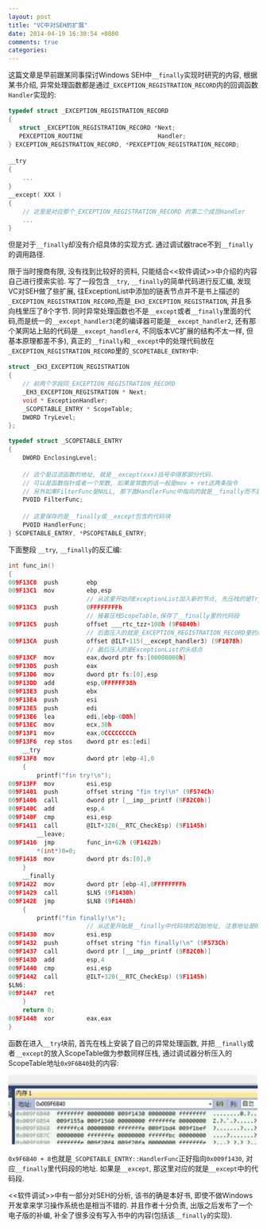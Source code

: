 ```yaml
---
layout: post
title: "VC中对SEH的扩展"
date: 2014-04-19 16:30:54 +0800
comments: true
categories: 
---
```

这篇文章是早前跟某同事探讨Windows SEH中`__finally`实现时研究的内容, 根据某书介绍, 异常处理函数都是通过`_EXCEPTION_REGISTRATION_RECORD`内的回调函数`Handler`实现的:
``` c _EXCEPTION_REGISTRATION_RECORD
typedef struct _EXCEPTION_REGISTRATION_RECORD 
{ 
   struct _EXCEPTION_REGISTRATION_RECORD *Next; 
   PEXCEPTION_ROUTINE                     Handler; 
} EXCEPTION_REGISTRATION_RECORD, *PEXCEPTION_REGISTRATION_RECORD;

__try
{
    ...
}
__except( XXX )
{
    // 这里是对应那个_EXCEPTION_REGISTRATION_RECORD 的第二个成员Handler
    ...
}
```
但是对于`__finally`却没有介绍具体的实现方式. 通过调试器trace不到`__finally`的调用路径.

限于当时搜商有限, 没有找到比较好的资料, 只能结合<<软件调试>>中介绍的内容自己进行摸索实验. 
写了一段包含`__try`, `__finally`的简单代码进行反汇编, 发现VC对SEH做了些扩展, 往ExceptionList中添加的链表节点并不是书上描述的`_EXCEPTION_REGISTRATION_RECORD`,而是`_EH3_EXCEPTION_REGISTRATION`, 并且多向栈里压了8个字节. 同时异常处理函数也不是`__except`或者`__finally`里面的代码,而是统一的`__except_handler3`(老的编译器可能是`__except_handler2`, 还有那个某网站上贴的代码是`__except_handler4`, 不同版本VC扩展的结构不太一样, 但基本原理都差不多), 真正的`__finally`和`__except`中的处理代码放在`_EXCEPTION_REGISTRATION_RECORD`里的`_SCOPETABLE_ENTRY`中:
``` c _EH3_EXCEPTION_REGISTRATION
struct _EH3_EXCEPTION_REGISTRATION
{
    // 前两个字段同_EXCEPTION_REGISTRATION_RECORD
	_EH3_EXCEPTION_REGISTRATION * Next;
	void * ExceptionHandler;
	_SCOPETABLE_ENTRY * ScopeTable; 
	DWORD TryLevel;
};
```
``` c _SCOPETABLE_ENTRY
typedef struct _SCOPETABLE_ENTRY 
{ 
	DWORD EnclosingLevel; 	
    
    // 这个是过滤函数的地址, 就是__except(xxx)括号中得那部分代码. 
    // 可以是函数指针或者一个常数, 如果是常数的话一般是mov + ret这两条指令
    // 另外如果FilterFunc是NULL, 那下面HandlerFunc中指向的就是__finally而不是__except     						
	PVOID FilterFunc;
	       
    // 这里保存的是__finally或__except包含的代码块
	PVOID HandlerFunc;
} SCOPETABLE_ENTRY, *PSCOPETABLE_ENTRY;
```
下面整段 `__try`, `__finally`的反汇编:
``` c
int func_in()
{
009F13C0  push        ebp  
009F13C1  mov         ebp,esp
                      // 从这里开始向ExceptionList加入新的节点, 先压栈的是TryLevel
009F13C3  push        0FFFFFFFFh    
                      // 接着压栈ScopeTable,保存了__finally里的代码段
009F13C5  push        offset ___rtc_tzz+108h (9F6B40h)              
                      // 后面压入的就是_EXCEPTION_REGISTRATION_RECORD里的两个字段, 首先是回调函数, 一直是__except_handler3
009F13CA  push        offset @ILT+115(__except_handler3) (9F1078h)  
                      // 最后压入的是ExceptionList的头结点
009F13CF  mov         eax,dword ptr fs:[00000000h]
009F13D5  push        eax  
009F13D6  mov         dword ptr fs:[0],esp  
009F13DD  add         esp,0FFFFFF38h  
009F13E3  push        ebx  
009F13E4  push        esi  
009F13E5  push        edi  
009F13E6  lea         edi,[ebp-0D8h]  
009F13EC  mov         ecx,30h  
009F13F1  mov         eax,0CCCCCCCCh  
009F13F6  rep stos    dword ptr es:[edi]  
	__try
009F13F8  mov         dword ptr [ebp-4],0  
	{
		printf("fin try!\n");
009F13FF  mov         esi,esp  
009F1401  push        offset string "fin try!\n" (9F574Ch)  
009F1406  call        dword ptr [__imp__printf (9F82C0h)]  
009F140C  add         esp,4  
009F140F  cmp         esi,esp  
009F1411  call        @ILT+320(__RTC_CheckEsp) (9F1145h)  
		__leave;
009F1416  jmp         func_in+62h (9F1422h)  
		*(int*)0=0;
009F1418  mov         dword ptr ds:[0],0  
	}
	__finally
009F1422  mov         dword ptr [ebp-4],0FFFFFFFFh  		
009F1429  call        $LN5 (9F1430h)  
009F142E  jmp         $LN8 (9F1448h)  
	{
		printf("fin finally!\n");
		              // 从这里开始是__finally中代码块的起始地址, 注意地址是0x9F1430
009F1430  mov         esi,esp  						
009F1432  push        offset string "fin finally!\n" (9F573Ch)  
009F1437  call        dword ptr [__imp__printf (9F82C0h)]  
009F143D  add         esp,4  
009F1440  cmp         esi,esp  
009F1442  call        @ILT+320(__RTC_CheckEsp) (9F1145h)  
$LN6:
009F1447  ret  
	}
	return 0;
009F1448  xor         eax,eax  
}
```
函数在进入`__try`块前, 首先在栈上安装了自己的异常处理函数, 并把`__finally`或者`__except`的放入ScopeTable做为参数同样压栈, 通过调试器分析压入的ScopeTable地址`0x9F6B40`处的内容:

![SEH Memory Dump](/images/2014/04/seh-memory-dump.png)

`0x9F6B40 + 8`也就是`_SCOPETABLE_ENTRY::HandlerFunc`正好指向`0x009f1430`, 对应`__finally`里代码段的地址. 如果是`__except`, 那这里对应的就是`__except`中的代码段.

<<软件调试>>中有一部分对SEH的分析, 该书的确是本好书, 即使不做Windows开发拿来学习操作系统也是相当不错的. 并且作者十分负责, 出版之后发布了一个电子版的补编, 补全了很多没有写入书中的内容(包括该`__finally`的实现).
